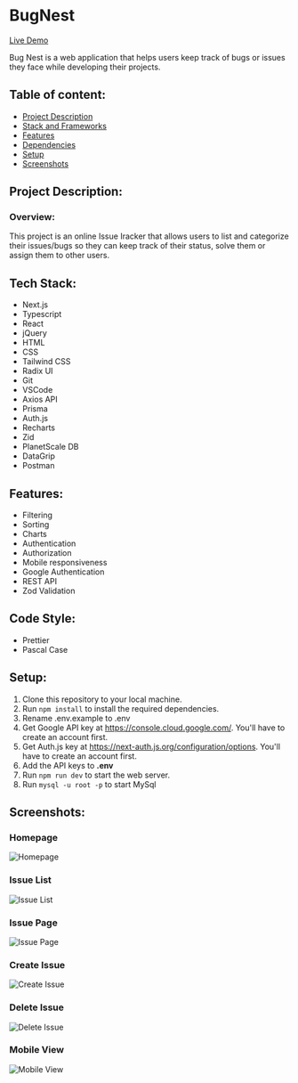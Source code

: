 # BugNest

[Live Demo](https://bug-nest.vercel.app/)

Bug Nest is a web application that helps users keep track of bugs or issues they face while developing their projects.

## Table of content:

- [Project Description](#project-description)
- [Stack and Frameworks](#tech-stack)
- [Features](#features)
- [Dependencies](#dependencies)
- [Setup](#setup)
- [Screenshots](#screenshots)

## Project Description:

### Overview:

This project is an online Issue Iracker that allows users to list and categorize their issues/bugs so they can keep track of their status, solve them or assign them to other users.

## Tech Stack:

- Next.js
- Typescript
- React
- jQuery
- HTML
- CSS
- Tailwind CSS
- Radix UI
- Git
- VSCode
- Axios API
- Prisma
- Auth.js
- Recharts
- Zid
- PlanetScale DB
- DataGrip
- Postman

## Features:

- Filtering
- Sorting
- Charts
- Authentication
- Authorization
- Mobile responsiveness
- Google Authentication
- REST API
- Zod Validation

## Code Style:

- Prettier
- Pascal Case

## Setup:

1. Clone this repository to your local machine.
2. Run `npm install` to install the required dependencies.
3. Rename .env.example to .env
4. Get Google API key at https://console.cloud.google.com/. You'll have to create an account first.
5. Get Auth.js key at https://next-auth.js.org/configuration/options. You'll have to create an account first.
6. Add the API keys to **.env**
7. Run `npm run dev` to start the web server.
8. Run `mysql -u root -p` to start MySql

## Screenshots:

### Homepage

![Homepage](public/assests/homepage.png)

### Issue List

![Issue List](public/assests/issue-list.png)

### Issue Page

![Issue Page](public/assests/issue-page.png)

### Create Issue

![Create Issue](public/assests/create-issue.png)

### Delete Issue

![Delete Issue](public/assests/delete-issue.png)

### Mobile View

![Mobile View](public/assests/mobile-view.png)
